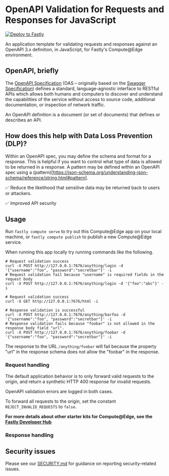 # OpenAPI Validation for Requests and Responses for JavaScript

[![Deploy to Fastly](https://deploy.edgecompute.app/button)](https://deploy.edgecompute.app/deploy)

An application template for validating requests and responses against an OpenAPI 3.x definition, in JavaScript, for Fastly's Compute@Edge environment.

## OpenAPI, briefly

The [OpenAPI Specification](https://spec.openapis.org/oas/latest.html) (OAS – originally based on the [Swagger Specification](https://swagger.io/specification/)) defines a standard, language-agnostic interface to RESTful APIs which allows both humans and computers to discover and understand the capabilities of the service without access to source code, additional documentation, or inspection of network traffic.

An OpenAPI definition is a document (or set of documents) that defines or describes an API.

## How does this help with Data Loss Prevention (DLP)?

Within an OpenAPI spec, you may define the schema and format for a response. This is helpful if you want to control what type of data is allowed to be returned in a response. A pattern may be defined within an OpenAPI spec using a (pattern)[https://json-schema.org/understanding-json-schema/reference/string.html#pattern].

✅ Reduce the likelihood that sensitive data may be returned back to users or attackers.

✅ Improved API security

## Usage

Run `fastly compute serve` to try out this Compute@Edge app on your local machine, or `fastly compute publish` to publish a new Compute@Edge service.

When running this app locally try running commands like the following.

```
# Request validation success
curl -X POST http://127.0.0.1:7676/anything/login -d '{"username":"foo", "password":"secretbar"}' -i
# Request validation fail because "username" is required fields in the request body
curl -X POST http://127.0.0.1:7676/anything/login -d '{"foo":"abc"}' -i

# Request validation success
curl -X GET http://127.0.0.1:7676/html -i

# Response validation is successful
curl -X POST http://127.0.0.1:7676/anything/barfoo -d '{"username":"foo", "password":"secretbar"}' -i
# Response validation fails because "foobar" is not allowed in the response body field "url".
curl -X POST http://127.0.0.1:7676/anything/foobar -d '{"username":"foo", "password":"secretbar"}' -i
```
The response to the URL `/anything/foobar` will fail because the property "url" in the response schema does not allow the "foobar" in the response.

### Request handling

The default application behavior is to only forward valid requests to the origin, and return a synthetic HTTP 400 response for invalid requests.

OpenAPI validation errors are logged in both cases.

To forward all requests to the origin, set the constant `REJECT_INVALID_REQUESTS` to `false`.

**For more details about other starter kits for Compute@Edge, see the [Fastly Developer Hub](https://developer.fastly.com/solutions/starters)**

### Response handling


## Security issues

Please see our [SECURITY.md](https://github.com/fastly/compute-starter-kit-javascript-openapi-validation/blob/main/SECURITY.md) for guidance on reporting security-related issues.
